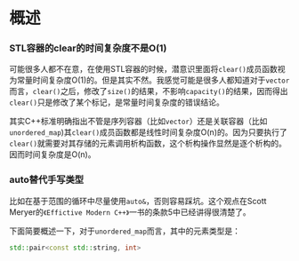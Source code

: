 





# 概述



### STL容器的clear的时间复杂度不是O(1)

可能很多人都不在意，在使用STL容器的时候，潜意识里面将`clear()`成员函数视为常量时间复杂度O(1)的。但是其实不然。我感觉可能是很多人都知道对于`vector`而言，`clear()`之后，修改了`size()`的结果，不影响`capacity()`的结果，因而得出`clear()`只是修改了某个标记，是常量时间复杂度的错误结论。

其实C++标准明确指出不管是序列容器（比如`vector`）还是关联容器（比如`unordered_map`)其`clear()`成员函数都是线性时间复杂度O(n)的。因为只要执行了`clear()`就需要对其存储的元素调用析构函数，这个析构操作显然是逐个析构的。因而时间复杂度是O(n)。





### auto替代手写类型

比如在基于范围的循环中尽量使用`auto&`，否则容易踩坑。这个观点在Scott Meryer的`《Effictive Modern C++》`一书的条款5中已经讲得很清楚了。

下面简要概述一下，对于`unordered_map`而言，其中的元素类型是：

```c++
std::pair<const std::string, int>
```

